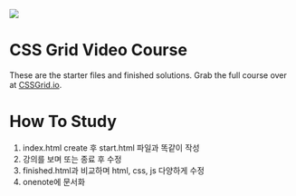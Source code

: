 ![](https://res.cloudinary.com/wesbos/image/upload/v1515524452/GRID-social-share_wlfzk3.png)

# CSS Grid Video Course

These are the starter files and finished solutions. Grab the full course over at [CSSGrid.io](https://CSSGrid.io).

# How To Study
1) index.html create 후 start.html 파일과 똑같이 작성
2) 강의를 보며 또는 종료 후 수정
3) finished.html과 비교하며 html, css, js 다양하게 수정
4) onenote에 문서화
